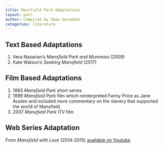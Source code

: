```yaml
---
title: Mansfield Park Adaptations
layout: post
author: Compiled by Iman Gareeboo
categories: literature
---
```


## Text Based Adaptations
<ol>
  <li> Vera Nazarian’s <i>Mansfield Park and Mummies</i> (2009)</li>
  <li>Kate Watson’s <i>Seeking Mansfield</i> (2017)</li>
</ol>

## Film Based Adaptations 
<ol>
  <li>1983 <i>Mansfield Park</i> short series</li>
  <li>1999 <i>Mansfield Park</i> film which reinterpreted Fanny Price as Jane Austen and included more commentary on the slavery that supported the world of Mansfield.</li>
  <li>2007 <i>Mansfield Park</i> ITV film</li>
</ol>

## Web Series Adaptation
*From Mansfield with Love* (2014-2015) [available on Youtube](https://www.youtube.com/user/mansfieldwithlove)


